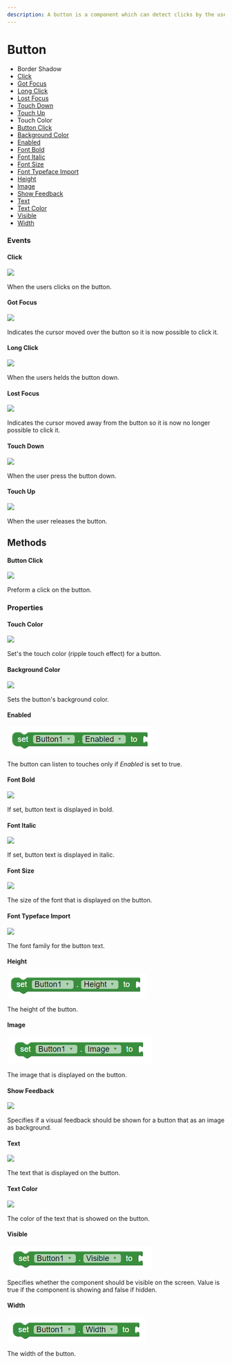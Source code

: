 ```yaml
---
description: A button is a component which can detect clicks by the user.
---
```


# Button

* Border Shadow
* [Click](button.md#click)
* [Got Focus](button.md#got-focus)
* [Long Click](button.md#long-click)
* [Lost Focus](button.md#lost-focus)
* [Touch Down](button.md#touch-down)
* [Touch Up](button.md#touch-up)
* Touch Color
* [Button Click](button.md#button-click)
* [Background Color](button.md#background-color)
* [Enabled](button.md#enabled)
* [Font Bold](button.md#font-bold)
* [Font Italic](button.md#font-italic)
* [Font Size](button.md#font-size)
* [Font Typeface Import](button.md#font-typeface-import)
* [Height](button.md#height)
* [Image](button.md#image)
* [Show Feedback](button.md#show-feedback)
* [Text](button.md#text)
* [Text Color](button.md#text-color)
* [Visible](button.md#visible)
* [Width](button.md#width)

### Events

#### Click

![](../../.gitbook/assets/click.png)

When the users clicks on the button.

#### Got Focus

![](../../.gitbook/assets/gotfocus.png)

Indicates the cursor moved over the button so it is now possible to click it.

#### Long Click

![](../../.gitbook/assets/longclick.png)

When the users helds the button down.

#### Lost Focus

![](../../.gitbook/assets/lostfocus.png)

Indicates the cursor moved away from the button so it is now no longer possible to click it.

#### Touch Down

![](../../.gitbook/assets/touchdown.png)

When the user press the button down.

#### Touch Up

![](../../.gitbook/assets/touchup.png)

When the user releases the button.

## Methods

#### Button Click

![](../../.gitbook/assets/buttonclick.png)

Preform a click on the button.

### Properties

#### Touch Color

![](https://github.com/makeroid/docs/tree/6b89ce9eb8c93762fd238491325318be0e89c35f/assets/touchcolor.png)

Set's the touch color \(ripple touch effect\) for a button.

#### Background Color

![](../../.gitbook/assets/backgroundcolor.png)

Sets the button's background color.

#### Enabled

![](../../.gitbook/assets/enabled-2.png)

The button can listen to touches only if _Enabled_ is set to true.

#### Font Bold

![](../../.gitbook/assets/fontbold.png)

If set, button text is displayed in bold.

#### Font Italic

![](../../.gitbook/assets/fontitalic.png)

If set, button text is displayed in italic.

#### Font Size

![](../../.gitbook/assets/fontsize.png)

The size of the font that is displayed on the button.

#### Font Typeface Import

![](../../.gitbook/assets/fonttypefaceimport.png)

The font family for the button text.

#### Height

![](../../.gitbook/assets/height-2.png)

The height of the button.

#### Image

![](../../.gitbook/assets/image-1.png)

The image that is displayed on the button.

#### Show Feedback

![](../../.gitbook/assets/showfeedback.png)

Specifies if a visual feedback should be shown for a button that as an image as background.

#### Text

![](../../.gitbook/assets/text.png)

The text that is displayed on the button.

#### Text Color

![](../../.gitbook/assets/textcolor.png)

The color of the text that is showed on the button.

#### Visible

![](../../.gitbook/assets/visible-2.png)

Specifies whether the component should be visible on the screen. Value is true if the component is showing and false if hidden.

#### Width

![](../../.gitbook/assets/width-2.png)

The width of the button.

